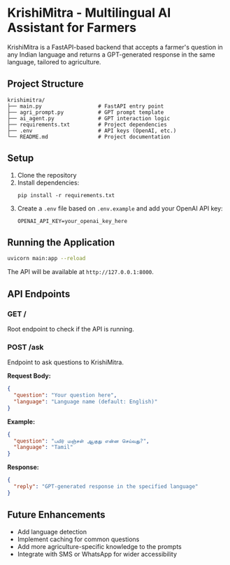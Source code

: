 # KrishiMitra - Multilingual AI Assistant for Farmers

KrishiMitra is a FastAPI-based backend that accepts a farmer's question in any Indian language and returns a GPT-generated response in the same language, tailored to agriculture.

## Project Structure

```
krishimitra/
├── main.py                  # FastAPI entry point
├── agri_prompt.py           # GPT prompt template
├── ai_agent.py              # GPT interaction logic
├── requirements.txt         # Project dependencies
├── .env                     # API keys (OpenAI, etc.)
└── README.md                # Project documentation
```

## Setup

1. Clone the repository
2. Install dependencies:
   ```
   pip install -r requirements.txt
   ```
3. Create a `.env` file based on `.env.example` and add your OpenAI API key:
   ```
   OPENAI_API_KEY=your_openai_key_here
   ```

## Running the Application

```bash
uvicorn main:app --reload
```

The API will be available at `http://127.0.0.1:8000`.

## API Endpoints

### GET /
Root endpoint to check if the API is running.

### POST /ask
Endpoint to ask questions to KrishiMitra.

**Request Body:**
```json
{
  "question": "Your question here",
  "language": "Language name (default: English)"
}
```

**Example:**
```json
{
  "question": "பயிர் மஞ்சள் ஆகுது என்ன செய்வது?",
  "language": "Tamil"
}
```

**Response:**
```json
{
  "reply": "GPT-generated response in the specified language"
}
```

## Future Enhancements

- Add language detection
- Implement caching for common questions
- Add more agriculture-specific knowledge to the prompts
- Integrate with SMS or WhatsApp for wider accessibility
